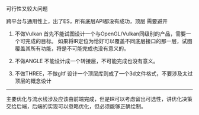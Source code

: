 可行性又较大问题

跨平台与通用性上，出了ES，所有底层API都没有成功，顶层
需要避开

1. 不做Vulkan
首先不能试图设计一个与OpenGL/Vulkan同级别的产品，需要一个可完成的目标。
如果将IR定位为恰好可以覆盖不同底层接口的那一层，试图覆盖其所有功能，将是不可能完成也没有意义的。

2. 不做ANGLE
不能设计成一个转接层，不可能完成也没有意义。

3. 不做THREE，不做gltf
设计一个顶层库则成了一个3d文件格式，不要涉及太过顶层的概念设计



---

主要优化与流水线涉及应该由前端完成，但是IR可以考虑留出可选性，讲优化决策交给后端，后端的实现可以忽略优化，但必须能够正确绘制。